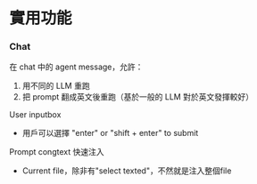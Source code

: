 # 實用功能

### Chat

在 chat 中的 agent message，允許：
1. 用不同的 LLM 重跑
2. 把 prompt 翻成英文後重跑（基於一般的 LLM 對於英文發揮較好）

User inputbox
- 用戶可以選擇 "enter" or "shift + enter" to submit

Prompt congtext 快速注入
- Current file，除非有"select texted"，不然就是注入整個file

